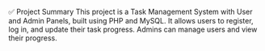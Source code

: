 ✅ Project Summary
This project is a Task Management System with User and Admin Panels, built using PHP and MySQL. It allows users to register, log in, and update their task progress. Admins can manage users and view their progress.
